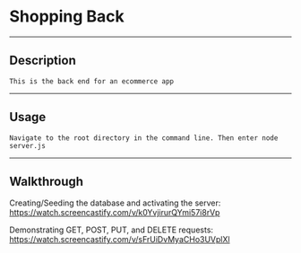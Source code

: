 
# Shopping Back

---

## Description
```
This is the back end for an ecommerce app
```

---

## Usage
```
Navigate to the root directory in the command line. Then enter node server.js
```

---

## Walkthrough

Creating/Seeding the database and activating the server:
https://watch.screencastify.com/v/k0YvjirurQYmi57i8rVp

Demonstrating GET, POST, PUT, and DELETE requests:
https://watch.screencastify.com/v/sFrUiDvMyaCHo3UVplXl
